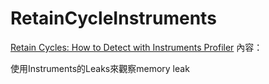 # RetainCycleInstruments

[Retain Cycles: How to Detect with Instruments Profiler](https://www.youtube.com/watch?v=sp8qEMY9X6Q)
內容：

使用Instruments的Leaks來觀察memory leak

